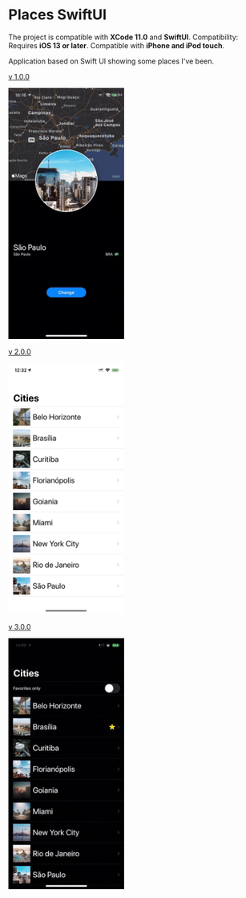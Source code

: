 # Places SwiftUI

The project is compatible with **XCode 11.0** and **SwiftUI**.
Compatibility: Requires **iOS 13 or later**. Compatible with **iPhone and iPod touch**.


Application based on Swift UI showing some places I've been.

[v 1.0.0](https://github.com/lynnsouz/Places-SwiftUI/releases/tag/1.0.0)


<img src="giphy.gif" style="height:500px;" height=500 alt="Icon"/>


[v 2.0.0](https://github.com/lynnsouz/Places-SwiftUI/releases/tag/2.0.0)


<img src="v2.PNG" style="height:500px;" height=500 alt="Icon"/>


[v 3.0.0](https://github.com/lynnsouz/Places-SwiftUI/releases/tag/3.0.0)


<img src="gif3.0.gif" style="height:500px;" height=500 alt="Icon"/>
